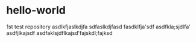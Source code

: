 # hello-world
1st test repository
asdlkfjaslkdjfa
sdfaslkdjfasd
fasdklfja'sdf
asdfkla;sjdlfa'
asdfjlkajsdf
asdfaklsjdflkajsd'fajskdl;fajksd
